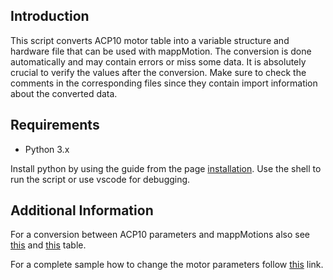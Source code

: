 ## Introduction
This script converts ACP10 motor table into a variable structure and hardware file that can be used with mappMotion. The conversion is done automatically and may contain errors or miss some data. It is absolutely crucial to verify the values after the conversion. Make sure to check the comments in the corresponding files since they contain import information about the converted data.

## Requirements
* Python 3.x

Install python by using the guide from the page [installation](installation.md). Use the shell to run the script or use vscode for debugging.

## Additional Information

For a conversion between ACP10 parameters and mappMotions also see [this](https://br-automation-com.github.io/mappMotion-Samples/refs/refs_motor_sync.html) and [this](https://br-automation-com.github.io/mappMotion-Samples/refs/refs_motor_ind_sec.html) table.

For a complete sample how to change the motor parameters follow [this](https://br-automation-com.github.io/mappMotion-Samples/motor_cfg/motor_cfg.html) link.